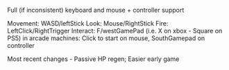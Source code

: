 Full (if inconsistent) keyboard and mouse + controller support

Movement: WASD/leftStick
Look: Mouse/RightStick
Fire: LeftClick/RightTrigger
Interact: F/westGamePad (i.e. X on xbox - Square on PS5)
in arcade machines: Click to start on mouse, SouthGamepad on controller


Most recent changes - Passive HP regen; Easier early game
